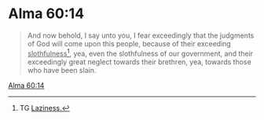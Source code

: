 # Alma 60:14

> And now behold, I say unto you, I fear exceedingly that the judgments of God will come upon this people, because of their exceeding <u>slothfulness</u>[^a], yea, even the slothfulness of our government, and their exceedingly great neglect towards their brethren, yea, towards those who have been slain.

[Alma 60:14](https://www.churchofjesuschrist.org/study/scriptures/bofm/alma/60?lang=eng&id=p14#p14)


[^a]: TG [Laziness.](https://www.churchofjesuschrist.org/study/scriptures/tg/laziness?lang=eng)
